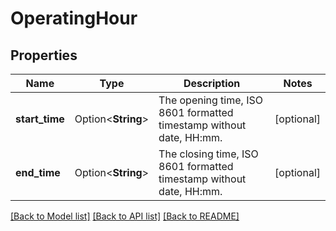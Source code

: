 # OperatingHour

## Properties

Name | Type | Description | Notes
------------ | ------------- | ------------- | -------------
**start_time** | Option<**String**> | The opening time, ISO 8601 formatted timestamp without date, HH:mm. | [optional]
**end_time** | Option<**String**> | The closing time, ISO 8601 formatted timestamp without date, HH:mm. | [optional]

[[Back to Model list]](../README.md#documentation-for-models) [[Back to API list]](../README.md#documentation-for-api-endpoints) [[Back to README]](../README.md)


